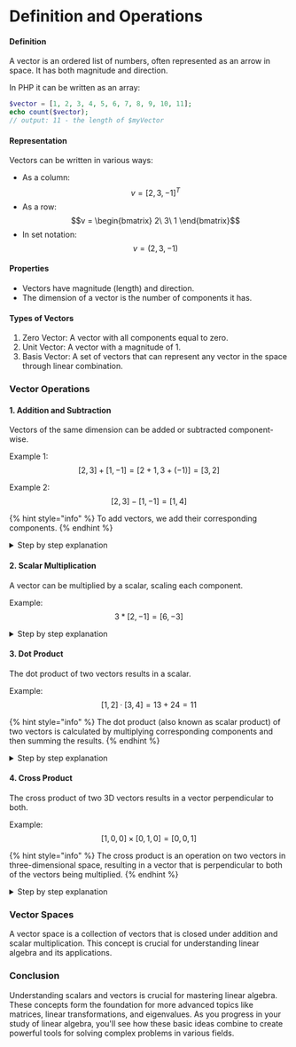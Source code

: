 # Definition and Operations

#### Definition

A vector is an ordered list of numbers, often represented as an arrow in space. It has both magnitude and direction.

In PHP  it can be written as an array:

```php
$vector = [1, 2, 3, 4, 5, 6, 7, 8, 9, 10, 11];
echo count($vector);   
// output: 11 - the length of $myVector
```

#### Representation

Vectors can be written in various ways:

* As a column: $$v = [2, 3, -1]^T$$
* As a row: $$v = \begin{bmatrix} 2\ 3\ 1 \end{bmatrix}$$
* In set notation: $$v = (2, 3, -1)$$

#### Properties

* Vectors have magnitude (length) and direction.
* The dimension of a vector is the number of components it has.

#### Types of Vectors

1. Zero Vector: A vector with all components equal to zero.
2. Unit Vector: A vector with a magnitude of 1.
3. Basis Vector: A set of vectors that can represent any vector in the space through linear combination.

### Vector Operations

#### 1. Addition and Subtraction

Vectors of the same dimension can be added or subtracted component-wise.

Example 1: $$[2, 3] + [1, -1] = [2 + 1, 3 + (-1)] = [3, 2]$$

Example 2: $$[2, 3] - [1, -1] = [1, 4]$$

{% hint style="info" %}
To add vectors, we add their corresponding components.&#x20;
{% endhint %}

<details>

<summary>Step by step explanation</summary>

1. Align the vectors: $$[2, 3]  [1, -1]$$
2. Add the first components: $$2 + 1 = 3$$
3. Add the second components: $$3 + (-1) = 2$$
4. Combine the results: $$[3, 2]$$

Therefore, $$[2, 3] + [1, -1] = [3, 2]$$

This result means that when we add these two vectors, we get a new vector with the first component 3 and the second component 2.

</details>

#### 2. Scalar Multiplication

A vector can be multiplied by a scalar, scaling each component.

Example: $$3 * [2, -1] = [6, -3]$$   &#x20;

<details>

<summary>Step by step explanation</summary>

1. Identify the components:
   * Scalar: 3
   * Vector: $$[2, -1]$$
2.  Multiply the scalar by each component of the vector: First component:

    * $$3 * 2 = 6$$

    Second component:

    * $$3 * (-1) = -3$$
3. Construct the resulting vector: $$[6, -3]$$

Therefore, $$3 * [2, -1] = [6, -3]$$

The resulting vector $$[6, -3]$$ is in the same direction as the original vector $$[2, -1]$$, but its magnitude has been tripled.

</details>

#### 3. Dot Product

The dot product of two vectors results in a scalar.

Example: $$[1, 2] · [3, 4] = 13 + 24 = 11$$&#x20;

{% hint style="info" %}
The dot product (also known as scalar product) of two vectors is calculated by multiplying corresponding components and then summing the results.
{% endhint %}

<details>

<summary>Step by step explanation</summary>

1. Identify the vectors:
   * Vector 1: $$[1, 2]$$
   * Vector 2: $$[3, 4]$$
2. Multiply corresponding components:
   * First components: $$1 * 3 = 3$$
   * Second components: $$2 * 4 = 8$$
3. Sum the results: $$3 + 8 = 11$$
4. The final result: $$[1, 2] · [3, 4] = 11$$

Here's a more detailed breakdown:

1. $$(1 * 3) = 3$$
2. $$(2 * 4) = 8$$
3. $$3 + 8 = 11$$

Key points about the dot product:

* The result is a scalar (a single number), not a vector.
* The dot product is commutative: $$[1, 2] \cdot [3, 4] = [3, 4] \cdot [1, 2]$$
* It's used to calculate the angle between vectors and in many other applications in physics and mathematics.

Geometrically, the dot product is related to the angle between the vectors and their magnitudes. A positive dot product indicates an acute angle, while a negative dot product indicates an obtuse angle.

</details>

#### 4. Cross Product

The cross product of two 3D vectors results in a vector perpendicular to both.

Example: $$[1, 0, 0] × [0, 1, 0] = [0, 0, 1]$$

{% hint style="info" %}
The cross product is an operation on two vectors in three-dimensional space, resulting in a vector that is perpendicular to both of the vectors being multiplied.
{% endhint %}

<details>

<summary>Step by step explanation</summary>

1. Identify the vectors:
   * Vector a = $$[1, 0, 0]$$ (this is the unit vector in the x-direction, often denoted as i)
   * Vector b = $$[0, 1, 0]$$ (this is the unit vector in the y-direction, often denoted as j)
2. Recall the cross product formula for 3D vectors: \
   For $$a = [a1, a2, a3]$$ and $$b = [b1, b2, b3]$$, $$a × b = [a2b3 - a3b2, a3b1 - a1b3, a1b2 - a2b1]$$
3. Let's calculate each component:
   * First component: $$a2b3 - a3b2 = (0 * 0) - (0 * 1) = 0 - 0 = 0$$
   * Second component: $$a3b1 - a1b3 = (0 * 0) - (1 * 0) = 0 - 0 = 0$$
   * Third component: $$a1b2 - a2b1 = (1 * 1) - (0 * 0) = 1 - 0 = 1$$
4. Combining the results: $$[1, 0, 0] × [0, 1, 0] = [0, 0, 1]$$

Therefore, the cross product $$[1, 0, 0] × [0, 1, 0] = [0, 0, 1]$$

Key points:

* The resulting vector $$[0, 0, 1]$$ is perpendicular to both input vectors.
* This result is actually the unit vector in the z-direction (often denoted as $$k$$).
* The magnitude of the cross product is equal to the area of the parallelogram formed by the two vectors.
* The cross product is anti-commutative: $$a × b = -(b × a)$$

Geometrically, this result makes sense because:

* $$[1, 0, 0]$$ points in the positive x-direction
* $$[0, 1, 0]$$ points in the positive y-direction
* Their cross product $$[0, 0, 1]$$ points in the positive z-direction, which is perpendicular to both x and y directions.

</details>

### Vector Spaces

A vector space is a collection of vectors that is closed under addition and scalar multiplication. This concept is crucial for understanding linear algebra and its applications.

### Conclusion

Understanding scalars and vectors is crucial for mastering linear algebra. These concepts form the foundation for more advanced topics like matrices, linear transformations, and eigenvalues. As you progress in your study of linear algebra, you'll see how these basic ideas combine to create powerful tools for solving complex problems in various fields.
